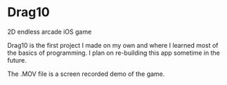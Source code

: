 # Drag10
2D endless arcade iOS game

Drag10 is the first project I made on my own and where I learned most of the basics of programming.
I plan on re-building this app sometime in the future. 

The .MOV file is a screen recorded demo of the game. 
